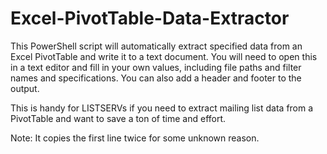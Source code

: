 # Excel-PivotTable-Data-Extractor
This PowerShell script will automatically extract specified data from an Excel PivotTable and write it to a text document.  You will need to open this in a text editor and fill in your own values, including file paths and filter names and specifications.  You can also add a header and footer to the output.  

This is handy for LISTSERVs if you need to extract mailing list data from a PivotTable and want to save a ton of time and effort.

Note: It copies the first line twice for some unknown reason.

